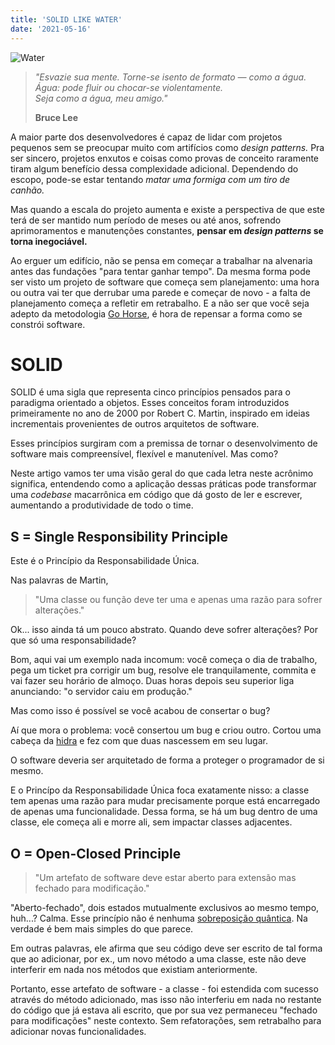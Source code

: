 ```yaml
---
title: 'SOLID LIKE WATER'
date: '2021-05-16'
---
```


![Water](/images/water.jpg)

> _"Esvazie sua mente. Torne-se isento de formato — como a água._</br> _Água: pode fluir ou chocar-se violentamente._</br> _Seja como a água, meu amigo."_
>
> **Bruce Lee**

A maior parte dos desenvolvedores é capaz de lidar com projetos pequenos sem se preocupar muito com artifícios como _design patterns._ Pra ser sincero, projetos enxutos e coisas como provas de conceito raramente tiram algum benefício dessa complexidade adicional. Dependendo do escopo, pode-se estar tentando _matar uma formiga com um tiro de canhão._

Mas quando a escala do projeto aumenta e existe a perspectiva de que este terá de ser mantido num período de meses ou até anos, sofrendo aprimoramentos e manutenções constantes, **pensar em _design patterns_ se torna inegociável.**

Ao erguer um edifício, não se pensa em começar a trabalhar na alvenaria antes das fundações "para tentar ganhar tempo". Da mesma forma pode ser visto um projeto de software que começa sem planejamento: uma hora ou outra vai ter que derrubar uma parede e começar de novo - a falta de planejamento começa a refletir em retrabalho. E a não ser que você seja adepto da metodologia [Go Horse](https://gohorseprocess.com.br/extreme-go-horse-xgh/), é hora de repensar a forma como se constrói software.

# SOLID

SOLID é uma sigla que representa cinco princípios pensados para o paradigma orientado a objetos. Esses conceitos foram introduzidos primeiramente no ano de 2000 por Robert C. Martin, inspirado em ideias incrementais provenientes de outros arquitetos de software.

Esses princípios surgiram com a premissa de tornar o desenvolvimento de software mais compreensível, flexível e manutenível. Mas como?

Neste artigo vamos ter uma visão geral do que cada letra neste acrônimo significa, entendendo como a aplicação dessas práticas pode transformar uma _codebase_ macarrônica em código que dá gosto de ler e escrever, aumentando a produtividade de todo o time.

## S = Single Responsibility Principle

Este é o Princípio da Responsabilidade Única.

Nas palavras de Martin,

> "Uma classe ou função deve ter uma e apenas uma razão para sofrer alterações."

Ok... isso ainda tá um pouco abstrato. Quando deve sofrer alterações? Por que só uma responsabilidade?

Bom, aqui vai um exemplo nada incomum: você começa o dia de trabalho, pega um ticket pra corrigir um bug, resolve ele tranquilamente, commita e vai fazer seu horário de almoço. Duas horas depois seu superior liga anunciando: "o servidor caiu em produção."

Mas como isso é possível se você acabou de consertar o bug?

Aí que mora o problema: você consertou um bug e criou outro. Cortou uma cabeça da [hidra](https://en.wikipedia.org/wiki/Lernaean_Hydra) e fez com que duas nascessem em seu lugar.

O software deveria ser arquitetado de forma a proteger o programador de si mesmo.

E o Princípo da Responsabilidade Única foca exatamente nisso: a classe tem apenas uma razão para mudar precisamente porque está encarregado de apenas uma funcionalidade. Dessa forma, se há um bug dentro de uma classe, ele começa ali e morre ali, sem impactar classes adjacentes.

## O = Open-Closed Principle

> "Um artefato de software deve estar aberto para extensão mas fechado para modificação."

"Aberto-fechado", dois estados mutualmente exclusivos ao mesmo tempo, huh...? Calma. Esse princípio não é nenhuma [sobreposição quântica](https://en.wikipedia.org/wiki/Schr%C3%B6dinger%27s_cat). Na verdade é bem mais simples do que parece.

Em outras palavras, ele afirma que seu código deve ser escrito de tal forma que ao adicionar, por ex., um novo método a uma classe, este não deve interferir em nada nos métodos que existiam anteriormente.

Portanto, esse artefato de software - a classe - foi estendida com sucesso através do método adicionado, mas isso não interferiu em nada no restante do código que já estava ali escrito, que por sua vez permaneceu "fechado para modificações" neste contexto. Sem refatorações, sem retrabalho para adicionar novas funcionalidades.
